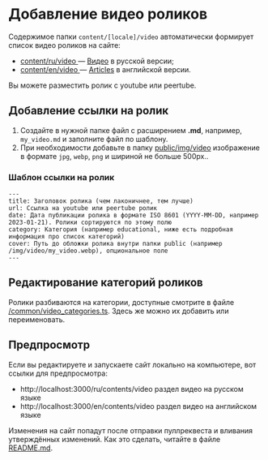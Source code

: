 # Добавление видео роликов

Содержимое папки `content/[locale]/video` автоматически формирует список видео роликов на сайте:
* [content/ru/video ](/content/ru/video) — [Видео](https://wirenboard.com/ru/contents/video/) в русской версии;
* [content/en/video ](/content/en/video) — [Articles](https://wirenboard.com/en/contents/video/) в английской версии.

Вы можете разместить ролик c youtube или peertube.

## Добавление ссылки на ролик

1. Создайте в нужной папке файл с расширением **.md**, например, `my_video.md` и заполните файл по шаблону.
2. При необходимости добавьте в папку [public/img/video](/public/img/video) изображение в формате `jpg`, `webp`, `png` и шириной не больше 500px..

### Шаблон ссылки на ролик
```
---
title: Заголовок ролика (чем лаконичнее, тем лучше)
url: Ссылка на youtube или peertube ролик
date: Дата публикации ролика в формате ISO 8601 (YYYY-MM-DD, например 2023-01-21). Ролики сортируются по этому полю
category: Категория (например educational, ниже есть подробная информация про список категорий)
cover: Путь до обложки ролика внутри папки public (например /img/video/my_video.webp), опциональное поле
---
```

## Редактирование категорий роликов

Ролики разбиваются на категории, доступные смотрите в файле [/common/video_categories.ts](/common/video_categories.ts).
Здесь же можно их добавить или переименовать.

## Предпросмотр 
Если вы редактируете и запускаете сайт локально на компьютере, вот ссылки для предпросмотра:
* http://localhost:3000/ru/contents/video раздел видео на русском языке
* http://localhost:3000/en/contents/video раздел видео на английском языке

Изменения на сайт попадут после отправки пуллреквеста и вливания утверждённых изменений. Как это сделать, читайте в файле [README.md](/README.md).
